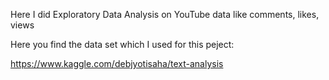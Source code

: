 Here I did Exploratory Data Analysis on YouTube data like comments, likes, views

Here you find the data set which I used for this peject:

https://www.kaggle.com/debjyotisaha/text-analysis
